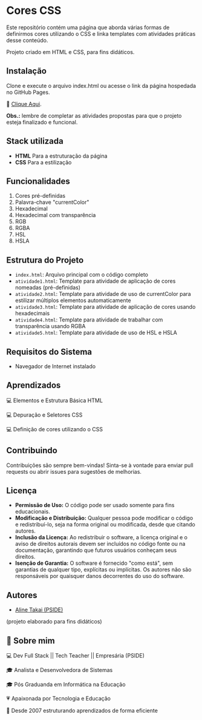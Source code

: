 
# Cores CSS

Este repositório contém uma página que aborda várias formas de definirmos cores utilizando o CSS e linka templates com atividades práticas desse conteúdo.

Projeto criado em HTML e CSS, para fins didáticos.








## Instalação

Clone e execute o arquivo index.html ou acesse o link da página hospedada no GitHub Pages.

🔗 [Clique Aqui](https://alinetakai.github.io/cores-CSS/).

**Obs.:** lembre de completar as atividades propostas para que o projeto esteja finalizado e funcional.
    
## Stack utilizada

- **HTML** Para a estruturação da página
- **CSS** Para a estilização


## Funcionalidades

1. Cores pré-definidas
2. Palavra-chave "currentColor"
3. Hexadecimal
4. Hexadecimal com transparência
5. RGB
6. RGBA
7. HSL
8. HSLA

## Estrutura do Projeto

- ``index.html``: Arquivo principal com o código completo
- ``atividade1.html``: Template para atividade de aplicação de cores nomeadas (pré-definidas)
- ``atividade2.html``: Template para atividade de uso de currentColor para estilizar múltiplos elementos automaticamente
- ``atividade3.html``: Template para atividade de aplicação de cores usando hexadecimais
- ``atividade4.html``: Template para atividade de trabalhar com transparência usando RGBA
- ``atividade5.html``: Template para atividade de uso de HSL e HSLA

## Requisitos do Sistema

- Navegador de Internet instalado
## Aprendizados

💻 Elementos e Estrutura Básica HTML

💻 Depuração e Seletores CSS

💻 Definição de cores utilizando o CSS



## Contribuindo

Contribuições são sempre bem-vindas! Sinta-se à vontade para enviar pull requests ou abrir issues para sugestões de melhorias.


## Licença

- **Permissão de Uso:** O código pode ser usado somente para fins educacionais.
- **Modificação e Distribuição:** Qualquer pessoa pode modificar o código e redistribuí-lo, seja na forma original ou modificada, desde que citando autores.
- **Inclusão da Licença:** Ao redistribuir o software, a licença original e o aviso de direitos autorais devem ser incluídos no código fonte ou na documentação, garantindo que futuros usuários conheçam seus direitos.
- **Isenção de Garantia:** O software é fornecido "como está", sem garantias de qualquer tipo, explícitas ou implícitas. Os autores não são responsáveis por quaisquer danos decorrentes do uso do software.

## Autores

- [Aline Takai (PSIDE)](https://github.com/alinetakai)

(projeto elaborado para fins didáticos)


## 🚀 Sobre mim

💻 Dev Full Stack || Tech Teacher || Empresária (PSIDE)

🎓 Analista e Desenvolvedora de Sistemas

🎓 Pós Graduanda em Informática na Educação

💗 Apaixonada por Tecnologia e Educação

🚀 Desde 2007 estruturando aprendizados de forma eficiente

